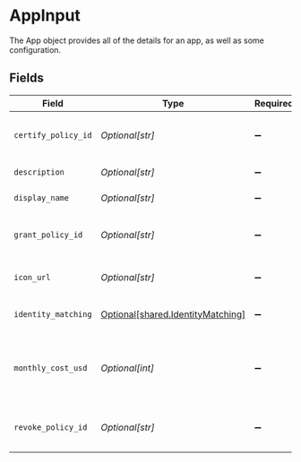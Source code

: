 # AppInput

The App object provides all of the details for an app, as well as some configuration.


## Fields

| Field                                                                                 | Type                                                                                  | Required                                                                              | Description                                                                           |
| ------------------------------------------------------------------------------------- | ------------------------------------------------------------------------------------- | ------------------------------------------------------------------------------------- | ------------------------------------------------------------------------------------- |
| `certify_policy_id`                                                                   | *Optional[str]*                                                                       | :heavy_minus_sign:                                                                    | The ID of the Certify Policy associated with this App.                                |
| `description`                                                                         | *Optional[str]*                                                                       | :heavy_minus_sign:                                                                    | The app's description.                                                                |
| `display_name`                                                                        | *Optional[str]*                                                                       | :heavy_minus_sign:                                                                    | The app's display name.                                                               |
| `grant_policy_id`                                                                     | *Optional[str]*                                                                       | :heavy_minus_sign:                                                                    | The ID of the Grant Policy associated with this App.                                  |
| `icon_url`                                                                            | *Optional[str]*                                                                       | :heavy_minus_sign:                                                                    | The URL of an icon to display for the app.                                            |
| `identity_matching`                                                                   | [Optional[shared.IdentityMatching]](../../models/shared/identitymatching.md)          | :heavy_minus_sign:                                                                    | The identityMatching field.                                                           |
| `monthly_cost_usd`                                                                    | *Optional[int]*                                                                       | :heavy_minus_sign:                                                                    | The cost of an app per-seat, so that total cost can be calculated by the grant count. |
| `revoke_policy_id`                                                                    | *Optional[str]*                                                                       | :heavy_minus_sign:                                                                    | The ID of the Revoke Policy associated with this App.                                 |
